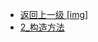 - [返回上一级 [img]](后端/JavaNote/2_Java(书栈)/3_面对对象编程/1_面对对象基础/img/)
- [2_构造方法](后端/JavaNote/2_Java(书栈)/3_面对对象编程/1_面对对象基础/img/2_构造方法/)

